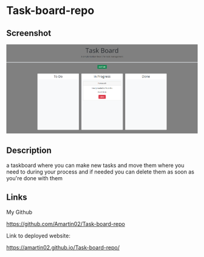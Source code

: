 # Task-board-repo

## Screenshot

![image](./images/Taskboard.png)

## Description

a taskboard where you can make new tasks and move them where you need to during your process and if needed you can delete them as soon as you're done with them

## Links

My Github

https://github.com/Amartin02/Task-board-repo

Link to deployed website:

https://amartin02.github.io/Task-board-repo/
